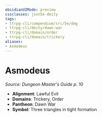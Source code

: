 ```yaml
---
obsidianUIMode: preview
cssclasses: json5e-deity
tags:
- ttrpg-cli/compendium/src/5e/dmg
- ttrpg-cli/deity/dawn-war
- ttrpg-cli/domain/order
- ttrpg-cli/domain/trickery
aliases: 
- Asmodeus
---
```

# Asmodeus
*Source: Dungeon Master's Guide p. 10* 

- **Alignment**: Lawful Evil
- **Domains**: Trickery, Order
- **Pantheon**: Dawn War
- **Symbol**: Three triangles in tight formation